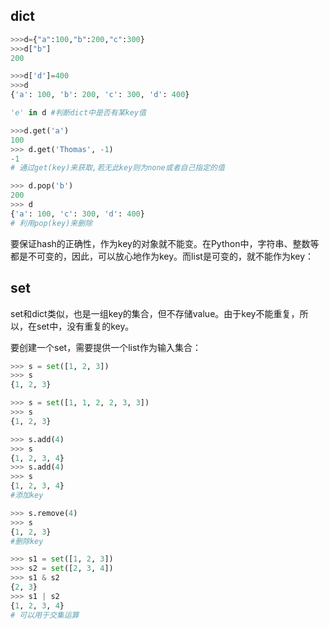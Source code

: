 ## dict

```python
>>>d={"a":100,"b":200,"c":300}
>>>d["b"]
200

>>>d['d']=400
>>>d
{'a': 100, 'b': 200, 'c': 300, 'd': 400}

'e' in d #判断dict中是否有某key值

>>>d.get('a')
100
>>> d.get('Thomas', -1)
-1
# 通过get(key)来获取,若无此key则为none或者自己指定的值

>>> d.pop('b')
200
>>> d
{'a': 100, 'c': 300, 'd': 400}
# 利用pop(key)来删除
```

要保证hash的正确性，作为key的对象就不能变。在Python中，字符串、整数等都是不可变的，因此，可以放心地作为key。而list是可变的，就不能作为key：



## set

set和dict类似，也是一组key的集合，但不存储value。由于key不能重复，所以，在set中，没有重复的key。

要创建一个set，需要提供一个list作为输入集合：

```Python
>>> s = set([1, 2, 3])
>>> s
{1, 2, 3}

>>> s = set([1, 1, 2, 2, 3, 3])
>>> s
{1, 2, 3}

>>> s.add(4)
>>> s
{1, 2, 3, 4}
>>> s.add(4)
>>> s
{1, 2, 3, 4}
#添加key

>>> s.remove(4)
>>> s
{1, 2, 3}
#删除key

>>> s1 = set([1, 2, 3])
>>> s2 = set([2, 3, 4])
>>> s1 & s2
{2, 3}
>>> s1 | s2
{1, 2, 3, 4}
# 可以用于交集运算


```

